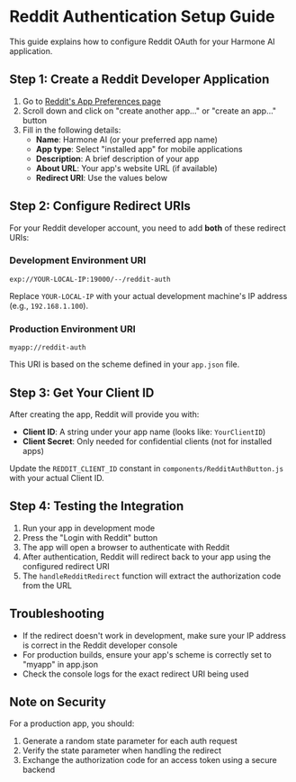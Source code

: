 # Reddit Authentication Setup Guide

This guide explains how to configure Reddit OAuth for your Harmone AI application.

## Step 1: Create a Reddit Developer Application

1. Go to [Reddit's App Preferences page](https://www.reddit.com/prefs/apps)
2. Scroll down and click on "create another app..." or "create an app..." button
3. Fill in the following details:
   - **Name**: Harmone AI (or your preferred app name)
   - **App type**: Select "installed app" for mobile applications
   - **Description**: A brief description of your app
   - **About URL**: Your app's website URL (if available)
   - **Redirect URI**: Use the values below

## Step 2: Configure Redirect URIs

For your Reddit developer account, you need to add **both** of these redirect URIs:

### Development Environment URI
```
exp://YOUR-LOCAL-IP:19000/--/reddit-auth
```
Replace `YOUR-LOCAL-IP` with your actual development machine's IP address (e.g., `192.168.1.100`).

### Production Environment URI
```
myapp://reddit-auth
```

This URI is based on the scheme defined in your `app.json` file.

## Step 3: Get Your Client ID

After creating the app, Reddit will provide you with:
- **Client ID**: A string under your app name (looks like: `YourClientID`)
- **Client Secret**: Only needed for confidential clients (not for installed apps)

Update the `REDDIT_CLIENT_ID` constant in `components/RedditAuthButton.js` with your actual Client ID.

## Step 4: Testing the Integration

1. Run your app in development mode
2. Press the "Login with Reddit" button
3. The app will open a browser to authenticate with Reddit
4. After authentication, Reddit will redirect back to your app using the configured redirect URI
5. The `handleRedditRedirect` function will extract the authorization code from the URL

## Troubleshooting

- If the redirect doesn't work in development, make sure your IP address is correct in the Reddit developer console
- For production builds, ensure your app's scheme is correctly set to "myapp" in app.json
- Check the console logs for the exact redirect URI being used

## Note on Security

For a production app, you should:
1. Generate a random state parameter for each auth request
2. Verify the state parameter when handling the redirect
3. Exchange the authorization code for an access token using a secure backend
